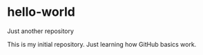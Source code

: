# hello-world
Just another repository

This is my initial repository.  Just learning how GitHub basics work.
